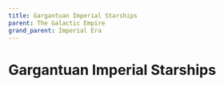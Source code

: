 ```yaml
---
title: Gargantuan Imperial Starships
parent: The Galactic Empire
grand_parent: Imperial Era
---
```


# Gargantuan Imperial Starships

